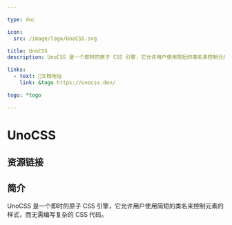 ```yaml
---

type: doc

icon:
  src: /image/logo/UnoCSS.svg

title: UnoCSS
description: UnoCSS 是一个即时的原子 CSS 引擎，它允许用户使用简短的类名来控制元素的样式，而无需编写复杂的 CSS 代码。

links:
  - text: 📖文档地址
    link: &togo https://unocss.dev/

togo: *togo

---
```


<ShowLogo />

# UnoCSS

<ShowBreadcrumb />

## 资源链接

<ShowLinks />

## 简介

UnoCSS 是一个即时的原子 CSS 引擎，它允许用户使用简短的类名来控制元素的样式，而无需编写复杂的 CSS 代码。